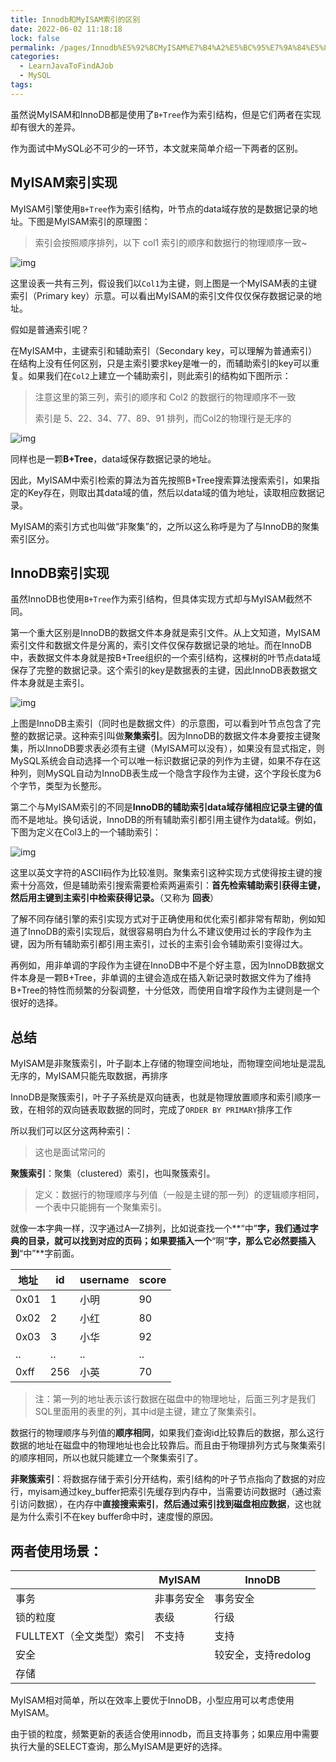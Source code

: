 ```yaml
---
title: Innodb和MyISAM索引的区别
date: 2022-06-02 11:18:18
lock: false
permalink: /pages/Innodb%E5%92%8CMyISAM%E7%B4%A2%E5%BC%95%E7%9A%84%E5%8C%BA%E5%88%AB
categories:
  - LearnJavaToFindAJob
  - MySQL
tags:
---
```

虽然说MyISAM和InnoDB都是使用了`B+Tree`作为索引结构，但是它们两者在实现却有很大的差异。

作为面试中MySQL必不可少的一环节，本文就来简单介绍一下两者的区别。

## MyISAM索引实现

MyISAM引擎使用`B+Tree`作为索引结构，叶节点的data域存放的是数据记录的地址。下图是MyISAM索引的原理图：

> 索引会按照顺序排列，以下 col1 索引的顺序和数据行的物理顺序一致~

![img](https://cdn.jsdelivr.net/gh/DogerRain/image@main/img2/160646_jwha.jpeg)

这里设表一共有三列，假设我们以`Col1`为主键，则上图是一个MyISAM表的主键索引（Primary key）示意。可以看出MyISAM的索引文件仅仅保存数据记录的地址。

假如是普通索引呢？

在MyISAM中，主键索引和辅助索引（Secondary key，可以理解为普通索引）在结构上没有任何区别，只是主索引要求key是唯一的，而辅助索引的key可以重复。如果我们在`Col2`上建立一个辅助索引，则此索引的结构如下图所示：

> 注意这里的第三列，索引的顺序和 Col2 的数据行的物理顺序不一致
>
> 索引是 5、22、34、77、89、91 排列，而Col2的物理行是无序的

![img](https://cdn.jsdelivr.net/gh/DogerRain/image@main/img2/160646_q0iy.jpeg)

同样也是一颗**B+Tree**，data域保存数据记录的地址。

因此，MyISAM中索引检索的算法为首先按照B+Tree搜索算法搜索索引，如果指定的Key存在，则取出其data域的值，然后以data域的值为地址，读取相应数据记录。

MyISAM的索引方式也叫做“非聚集”的，之所以这么称呼是为了与InnoDB的聚集索引区分。

## InnoDB索引实现

虽然InnoDB也使用`B+Tree`作为索引结构，但具体实现方式却与MyISAM截然不同。

第一个重大区别是InnoDB的数据文件本身就是索引文件。从上文知道，MyISAM索引文件和数据文件是分离的，索引文件仅保存数据记录的地址。而在InnoDB中，表数据文件本身就是按B+Tree组织的一个索引结构，这棵树的叶节点data域保存了完整的数据记录。这个索引的key是数据表的主键，因此InnoDB表数据文件本身就是主索引。

![img](https://cdn.jsdelivr.net/gh/DogerRain/image@main/img2/160646_6wjr.jpeg)

上图是InnoDB主索引（同时也是数据文件）的示意图，可以看到叶节点包含了完整的数据记录。这种索引叫做**聚集索引**。因为InnoDB的数据文件本身要按主键聚集，所以InnoDB要求表必须有主键（MyISAM可以没有），如果没有显式指定，则MySQL系统会自动选择一个可以唯一标识数据记录的列作为主键，如果不存在这种列，则MySQL自动为InnoDB表生成一个隐含字段作为主键，这个字段长度为6个字节，类型为长整形。

第二个与MyISAM索引的不同是**InnoDB的辅助索引data域存储相应记录主键的值**而不是地址。换句话说，InnoDB的所有辅助索引都引用主键作为data域。例如，下图为定义在Col3上的一个辅助索引：

![img](https://cdn.jsdelivr.net/gh/DogerRain/image@main/img2/160646_jpvo.jpeg)

这里以英文字符的ASCII码作为比较准则。聚集索引这种实现方式使得按主键的搜索十分高效，但是辅助索引搜索需要检索两遍索引：**首先检索辅助索引获得主键，然后用主键到主索引中检索获得记录。**（又称为 **回表**）

了解不同存储引擎的索引实现方式对于正确使用和优化索引都非常有帮助，例如知道了InnoDB的索引实现后，就很容易明白为什么不建议使用过长的字段作为主键，因为所有辅助索引都引用主索引，过长的主索引会令辅助索引变得过大。

再例如，用非单调的字段作为主键在InnoDB中不是个好主意，因为InnoDB数据文件本身是一颗B+Tree，非单调的主键会造成在插入新记录时数据文件为了维持B+Tree的特性而频繁的分裂调整，十分低效，而使用自增字段作为主键则是一个很好的选择。



## 总结

MyISAM是非聚簇索引，叶子副本上存储的物理空间地址，而物理空间地址是混乱无序的，MyISAM只能先取数据，再排序

InnoDB是聚簇索引，叶子子系统是双向链表，也就是物理放置顺序和索引顺序一致，在相邻的双向链表取数据的同时，完成了`ORDER BY PRIMARY`排序工作



所以我们可以区分这两种索引：

> 这也是面试常问的

**聚簇索引**：聚集（clustered）索引，也叫聚簇索引。

> 定义：数据行的物理顺序与列值（一般是主键的那一列）的逻辑顺序相同，一个表中只能拥有一个聚集索引。

就像一本字典一样，汉字通过A—Z排列，比如说查找一个**“中”**字，我们通过字典的目录，就可以找到对应的页码；如果要插入一个**“啊”**字，那么它必然要插入到**“中”**字前面。

| 地址 | id   | username | score |
| ---- | ---- | -------- | ----- |
| 0x01 | 1    | 小明     | 90    |
| 0x02 | 2    | 小红     | 80    |
| 0x03 | 3    | 小华     | 92    |
| ..   | ..   | ..       | ..    |
| 0xff | 256  | 小英     | 70    |

> 注：第一列的地址表示该行数据在磁盘中的物理地址，后面三列才是我们SQL里面用的表里的列，其中id是主键，建立了聚集索引。

数据行的物理顺序与列值的**顺序相同**，如果我们查询id比较靠后的数据，那么这行数据的地址在磁盘中的物理地址也会比较靠后。而且由于物理排列方式与聚集索引的顺序相同，所以也就只能建立一个聚集索引了。



**非聚簇索引**：将数据存储于索引分开结构，索引结构的叶子节点指向了数据的对应行，myisam通过key_buffer把索引先缓存到内存中，当需要访问数据时（通过索引访问数据），在内存中**直接搜索索引**，**然后通过索引找到磁盘相应数据**，这也就是为什么索引不在key buffer命中时，速度慢的原因。



## 两者使用场景：



|                          | MyISAM     | InnoDB              |
| ------------------------ | ---------- | ------------------- |
| 事务                     | 非事务安全 | 事务安全            |
| 锁的粒度                 | 表级       | 行级                |
| FULLTEXT（全文类型）索引 | 不支持     | 支持                |
| 安全                     |            | 较安全，支持redolog |
| 存储                     |            |                     |

MyISAM相对简单，所以在效率上要优于InnoDB，小型应用可以考虑使用MyISAM。

由于锁的粒度，频繁更新的表适合使用innodb，而且支持事务；如果应用中需要执行大量的SELECT查询，那么MyISAM是更好的选择。